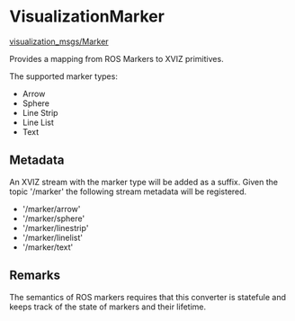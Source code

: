# VisualizationMarker

[visualization_msgs/Marker](http://docs.ros.org/api/visualization_msgs/html/msg/Marker.html)

Provides a mapping from ROS Markers to XVIZ primitives.

The supported marker types:

- Arrow
- Sphere
- Line Strip
- Line List
- Text

## Metadata

An XVIZ stream with the marker type will be added as a suffix. Given the topic '/marker' the
following stream metadata will be registered.

- '/marker/arrow'
- '/marker/sphere'
- '/marker/linestrip'
- '/marker/linelist'
- '/marker/text'

## Remarks

The semantics of ROS markers requires that this converter is statefule and keeps track of the state
of markers and their lifetime.
